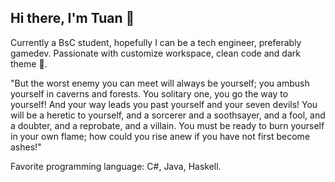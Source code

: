 ## Hi there, I'm Tuan 👋

<!--
**tuantranO4/tuantranO4** is a ✨ _special_ ✨ repository because its `README.md` (this file) appears on your GitHub profile.

Here are some ideas to get you started:

- 🔭 I’m currently working on ...
- 🌱 I’m currently learning ...
- 👯 I’m looking to collaborate on ...
- 🤔 I’m looking for help with ...
- 💬 Ask me about ...
- 📫 How to reach me: ...
- 😄 Pronouns: ...
- ⚡ Fun fact: ...
-->
Currently a BsC student, hopefully I can be a tech engineer, preferably gamedev. Passionate with customize workspace, clean code and dark theme 🌌.

"But the worst enemy you can meet will always be yourself; you ambush yourself in caverns and forests.
You solitary one, you go the way to yourself! And your way leads you past yourself and your seven devils!
You will be a heretic to yourself, and a sorcerer and a soothsayer, and a fool, and a doubter, and a reprobate, and a villain.
You must be ready to burn yourself in your own flame; how could you rise anew if you have not first become ashes!"

Favorite programming language: C#, Java, Haskell.


